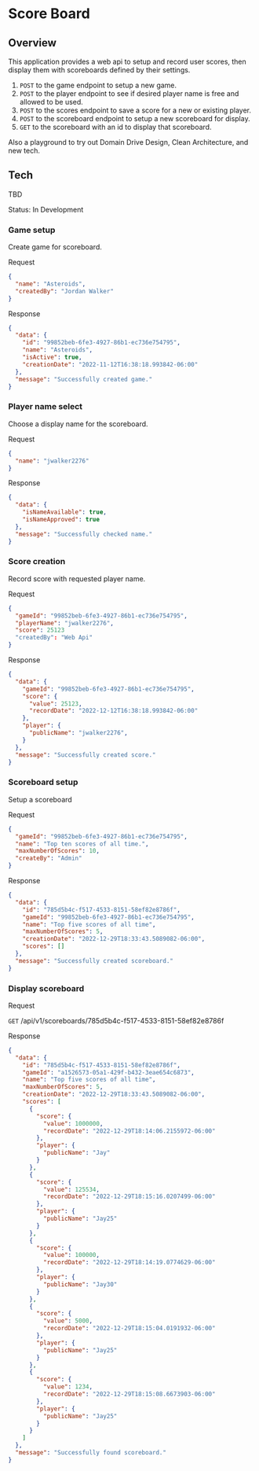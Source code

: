 # Score Board

## Overview

This application provides a web api to setup and record user scores, then display them with scoreboards defined by their settings.

1. `POST` to the game endpoint to setup a new game.
1. `POST` to the player endpoint to see if desired player name is free and allowed to be used.
1. `POST` to the scores endpoint to save a score for a new or existing player.
1. `POST` to the scoreboard endpoint to setup a new scoreboard for display.
1. `GET` to the scoreboard with an id to display that scoreboard.

Also a playground to try out Domain Drive Design, Clean Architecture, and new tech.

## Tech

TBD

Status: In Development

### Game setup

Create game for scoreboard.

Request
```json
{
  "name": "Asteroids",
  "createdBy": "Jordan Walker"
}
```
Response
```json
{
  "data": {
    "id": "99852beb-6fe3-4927-86b1-ec736e754795",
    "name": "Asteroids",
    "isActive": true,
    "creationDate": "2022-11-12T16:38:18.993842-06:00"
  },
  "message": "Successfully created game."
}
```

### Player name select

Choose a display name for the scoreboard.

Request
```json
{
  "name": "jwalker2276"
}
```

Response
```json
{
  "data": {
    "isNameAvailable": true,
    "isNameApproved": true
  },
  "message": "Successfully checked name."
}
```

### Score creation

Record score with requested player name.

Request
```json
{
  "gameId": "99852beb-6fe3-4927-86b1-ec736e754795",
  "playerName": "jwalker2276",
  "score": 25123
  "createdBy": "Web Api"
}
```

Response
```json
{
  "data": {
    "gameId": "99852beb-6fe3-4927-86b1-ec736e754795",
    "score": {
      "value": 25123,
      "recordDate": "2022-12-12T16:38:18.993842-06:00"
    },
    "player": {
      "publicName": "jwalker2276",
    }
  },
  "message": "Successfully created score."
}
```

### Scoreboard setup

Setup a scoreboard

Request
```json
{
  "gameId": "99852beb-6fe3-4927-86b1-ec736e754795",
  "name": "Top ten scores of all time.",
  "maxNumberOfScores": 10,
  "createBy": "Admin"
}
```

Response
```json
{
  "data": {
    "id": "785d5b4c-f517-4533-8151-58ef82e8786f",
    "gameId": "99852beb-6fe3-4927-86b1-ec736e754795",
    "name": "Top five scores of all time",
    "maxNumberOfScores": 5,
    "creationDate": "2022-12-29T18:33:43.5089082-06:00",
    "scores": []
  },
  "message": "Successfully created scoreboard."
}
```

### Display scoreboard

Request

`GET` /api/v1/scoreboards/785d5b4c-f517-4533-8151-58ef82e8786f

Response

```json
{
  "data": {
    "id": "785d5b4c-f517-4533-8151-58ef82e8786f",
    "gameId": "a1526573-05a1-429f-b432-3eae654c6873",
    "name": "Top five scores of all time",
    "maxNumberOfScores": 5,
    "creationDate": "2022-12-29T18:33:43.5089082-06:00",
    "scores": [
      {
        "score": {
          "value": 1000000,
          "recordDate": "2022-12-29T18:14:06.2155972-06:00"
        },
        "player": {
          "publicName": "Jay"
        }
      },
      {
        "score": {
          "value": 125534,
          "recordDate": "2022-12-29T18:15:16.0207499-06:00"
        },
        "player": {
          "publicName": "Jay25"
        }
      },
      {
        "score": {
          "value": 100000,
          "recordDate": "2022-12-29T18:14:19.0774629-06:00"
        },
        "player": {
          "publicName": "Jay30"
        }
      },
      {
        "score": {
          "value": 5000,
          "recordDate": "2022-12-29T18:15:04.0191932-06:00"
        },
        "player": {
          "publicName": "Jay25"
        }
      },
      {
        "score": {
          "value": 1234,
          "recordDate": "2022-12-29T18:15:08.6673903-06:00"
        },
        "player": {
          "publicName": "Jay25"
        }
      }
    ]
  },
  "message": "Successfully found scoreboard."
}
```



